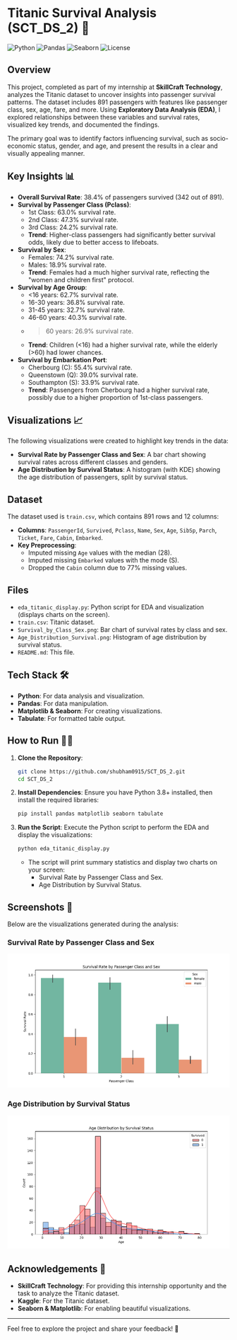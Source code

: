# Titanic Survival Analysis (SCT_DS_2) 🚢

![Python](https://img.shields.io/badge/Python-3.8%2B-blue)
![Pandas](https://img.shields.io/badge/Pandas-2.0%2B-orange)
![Seaborn](https://img.shields.io/badge/Seaborn-0.12%2B-green)
![License](https://img.shields.io/badge/License-MIT-yellow)

## Overview
This project, completed as part of my internship at **SkillCraft Technology**, analyzes the Titanic dataset to uncover insights into passenger survival patterns. The dataset includes 891 passengers with features like passenger class, sex, age, fare, and more. Using **Exploratory Data Analysis (EDA)**, I explored relationships between these variables and survival rates, visualized key trends, and documented the findings.

The primary goal was to identify factors influencing survival, such as socio-economic status, gender, and age, and present the results in a clear and visually appealing manner.

## Key Insights 📊
- **Overall Survival Rate**: 38.4% of passengers survived (342 out of 891).
- **Survival by Passenger Class (Pclass)**:
  - 1st Class: 63.0% survival rate.
  - 2nd Class: 47.3% survival rate.
  - 3rd Class: 24.2% survival rate.
  - **Trend**: Higher-class passengers had significantly better survival odds, likely due to better access to lifeboats.
- **Survival by Sex**:
  - Females: 74.2% survival rate.
  - Males: 18.9% survival rate.
  - **Trend**: Females had a much higher survival rate, reflecting the "women and children first" protocol.
- **Survival by Age Group**:
  - <16 years: 62.7% survival rate.
  - 16-30 years: 36.8% survival rate.
  - 31-45 years: 32.7% survival rate.
  - 46-60 years: 40.3% survival rate.
  - >60 years: 26.9% survival rate.
  - **Trend**: Children (<16) had a higher survival rate, while the elderly (>60) had lower chances.
- **Survival by Embarkation Port**:
  - Cherbourg (C): 55.4% survival rate.
  - Queenstown (Q): 39.0% survival rate.
  - Southampton (S): 33.9% survival rate.
  - **Trend**: Passengers from Cherbourg had a higher survival rate, possibly due to a higher proportion of 1st-class passengers.

## Visualizations 📈
The following visualizations were created to highlight key trends in the data:

- **Survival Rate by Passenger Class and Sex**: A bar chart showing survival rates across different classes and genders.
- **Age Distribution by Survival Status**: A histogram (with KDE) showing the age distribution of passengers, split by survival status.

## Dataset
The dataset used is `train.csv`, which contains 891 rows and 12 columns:
- **Columns**: `PassengerId`, `Survived`, `Pclass`, `Name`, `Sex`, `Age`, `SibSp`, `Parch`, `Ticket`, `Fare`, `Cabin`, `Embarked`.
- **Key Preprocessing**:
  - Imputed missing `Age` values with the median (28).
  - Imputed missing `Embarked` values with the mode (S).
  - Dropped the `Cabin` column due to 77% missing values.

## Files
- `eda_titanic_display.py`: Python script for EDA and visualization (displays charts on the screen).
- `train.csv`: Titanic dataset.
- `Survival_by_Class_Sex.png`: Bar chart of survival rates by class and sex.
- `Age_Distribution_Survival.png`: Histogram of age distribution by survival status.
- `README.md`: This file.

## Tech Stack 🛠️
- **Python**: For data analysis and visualization.
- **Pandas**: For data manipulation.
- **Matplotlib & Seaborn**: For creating visualizations.
- **Tabulate**: For formatted table output.

## How to Run 🏃‍♂️
1. **Clone the Repository**:
   ```bash
   git clone https://github.com/shubham0915/SCT_DS_2.git
   cd SCT_DS_2
   ```
2. **Install Dependencies**:
   Ensure you have Python 3.8+ installed, then install the required libraries:
   ```bash
   pip install pandas matplotlib seaborn tabulate
   ```
3. **Run the Script**:
   Execute the Python script to perform the EDA and display the visualizations:
   ```bash
   python eda_titanic_display.py
   ```
   - The script will print summary statistics and display two charts on your screen:
     - Survival Rate by Passenger Class and Sex.
     - Age Distribution by Survival Status.

## Screenshots 📸
Below are the visualizations generated during the analysis:

### Survival Rate by Passenger Class and Sex
![Survival by Class and Sex](Survival_by_Class_Sex.png)

### Age Distribution by Survival Status
![Age Distribution](Age_Distribution_Survival.png)

## Acknowledgements 🙏
- **SkillCraft Technology**: For providing this internship opportunity and the task to analyze the Titanic dataset.
- **Kaggle**: For the Titanic dataset.
- **Seaborn & Matplotlib**: For enabling beautiful visualizations.

---

Feel free to explore the project and share your feedback! 🚢